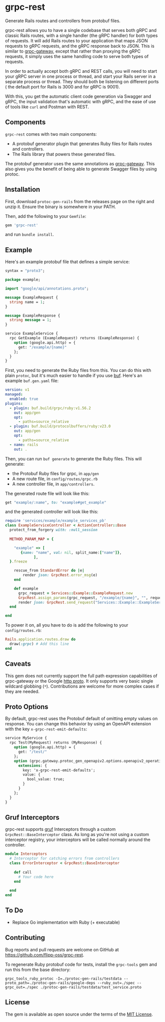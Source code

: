 # grpc-rest
Generate Rails routes and controllers from protobuf files.

grpc-rest allows you to have a single codebase that serves both gRPC and classic Rails routes, with
a single handler (the gRPC handler) for both types of requests. It will add Rails routes to your
application that maps JSON requests to gRPC requests, and the gRPC response back to JSON. This is similar to 
[grpc-gateway](https://github.com/grpc-ecosystem/grpc-gateway), except that rather than proxying the gRPC requests, it simply uses the same handling code to serve both types of requests.

In order to actually accept both gRPC and REST calls, you will need to start your gRPC server in one process or thread,
and start your Rails server in a separate process or thread. They should both be listening on different ports (
the default port for Rails is 3000 and for gRPC is 9001).

With this, you get the automatic client code generation via Swagger and gRPC, the input validation that's automatic with gRPC, and the ease of use of tools like `curl` and Postman with REST.

## Components

`grpc-rest` comes with two main components:

* A protobuf generator plugin that generates Ruby files for Rails routes and controllers.
* The Rails library that powers these generated files.

The protobuf generator uses the same annotations as [grpc-gateway](https://github.com/grpc-ecosystem/grpc-gateway). This also gives you the benefit of being able to generate Swagger files by using protoc.

## Installation

First, download `protoc-gen-rails` from the releases page on the right and unzip it. Ensure the binary is somewhere in your PATH.

Then, add the following to your `Gemfile`:

```ruby
gem 'grpc-rest'
```

and run `bundle install`.

## Example

Here's an example protobuf file that defines a simple service:

```protobuf
syntax = "proto3";

package example;

import "google/api/annotations.proto";

message ExampleRequest {
  string name = 1;
}

message ExampleResponse {
  string message = 1;
}

service ExampleService {
  rpc GetExample (ExampleRequest) returns (ExampleResponse) {
    option (google.api.http) = {
      get: "/example/{name}"
    };
  }
}
```

First, you need to generate the Ruby files from this. You can do this with plain `protoc`, but it's much easier to handle if you use [buf](https://buf.build/). Here's an example `buf.gen.yaml` file:

```yaml
version: v1
managed:
  enabled: true
plugins:
  - plugin: buf.build/grpc/ruby:v1.56.2
    out: app/gen
    opt:
      - paths=source_relative
  - plugin: buf.build/protocolbuffers/ruby:v23.0
    out: app/gen
    opt:
      - paths=source_relative
  - name: rails
    out: .
```

Then, you can run `buf generate` to generate the Ruby files. This will generate:
* the Protobuf Ruby files for grpc, in `app/gen`
* A new route file, in `config/routes/grpc.rb`
* A new controller file, in `app/controllers`.

The generated route file will look like this:

```ruby
get "example/:name", to: "example#get_example"
```

and the generated controller will look like this:

```ruby
require 'services/example/example_services_pb'
class ExampleServiceController < ActionController::Base
  protect_from_forgery with: :null_session
  
  METHOD_PARAM_MAP = {

    "example" => [
       {name: "name", val: nil, split_name:["name"]},
			 ],
  }.freeze

	rescue_from StandardError do |e|
		render json: GrpcRest.error_msg(e)
	end

	def example
	  grpc_request = Services::Example::ExampleRequest.new
	  GrpcRest.assign_params(grpc_request, "/example/{name}", "", request.parameters)
      render json: GrpcRest.send_request("Services::Example::ExampleService", "example", grpc_request)
  end

end
```

To power it on, all you have to do is add the following to your `config/routes.rb`:

```ruby
Rails.application.routes.draw do
  draw(:grpc) # Add this line
end
```
 
## Caveats

This gem does not currently support the full path expression capabilities of grpc-gateway or the Google [http proto](https://github.com/googleapis/googleapis/blob/master/google/api/http.proto). It only supports very basic single wildcard globbing (`*`). Contributions are welcome for more complex cases if they are needed.

## Proto Options

By default, grpc-rest uses the Protobuf default of omitting empty values on response. You can change this behavior by using an OpenAPI extension with the key `x-grpc-rest-emit-defaults`:

```protobuf
service MyService {
  rpc Test(MyRequest) returns (MyResponse) {
    option (google.api.http) = {
      get: "/test/"
    };
    option (grpc.gateway.protoc_gen_openapiv2.options.openapiv2_operation) = {
      extensions: {
        key: 'x-grpc-rest-emit-defaults';
        value: {
          bool_value: true;
        }
      }
    };
  }
}
```

## Gruf Interceptors

grpc-rest supports [gruf](https://github.com/bigcommerce/gruf) Interceptors through a custom `GrpcRest::BaseInterceptor` class. As long as you're not using a custom interceptor
registry, your interceptors will be called normally around the controller.

```ruby
module Interceptors
  # Interceptor for catching errors from controllers
  class ErrorInterceptor < GrpcRest::BaseInterceptor
    
    def call
      # Your code here
    end
    
  end
end
```

## To Do

* Replace Go implementation with Ruby (+ executable)

## Contributing

Bug reports and pull requests are welcome on GitHub at https://github.com/flipp-oss/grpc-rest.

To regenerate Ruby protobuf code for tests, install the `grpc-tools` gem and run this from the base directory:

```
grpc_tools_ruby_protoc -I=./protoc-gen-rails/testdata --proto_path=./protoc-gen-rails/google-deps --ruby_out=./spec --grpc_out=./spec ./protoc-gen-rails/testdata/test_service.proto
```

## License

The gem is available as open source under the terms of the [MIT License](https://opensource.org/licenses/MIT).
